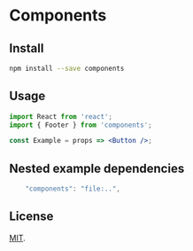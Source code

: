 # Components

## Install

```bash
npm install --save components
```

## Usage

```jsx
import React from 'react';
import { Footer } from 'components';

const Example = props => <Button />;
```

## Nested example dependencies

```js
    "components": "file:..",
```

## License

[MIT](LICENSE).
